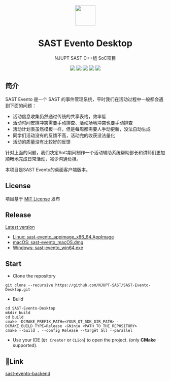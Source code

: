 <div align=center>
  <img width=64 src="app.ico">
</div>

<h1 align="center">
  SAST Evento Desktop 
</h1>
<p align="center">
  NJUPT SAST C++组 SoC项目
</p>

<p align="center">
<img src="https://img.shields.io/badge/frame-Qt6.5-blue">
<img src="https://img.shields.io/badge/std-C++17-yellow">
<img src="https://img.shields.io/badge/platform-Windows-white">
<img src="https://img.shields.io/badge/platform-Linux-green">
<img src="https://img.shields.io/badge/platform-macOS-orange">
</p>

## 简介

SAST Evento 是一个 SAST 的事件管理系统，平时我们在活动过程中一般都会遇到下面的问题：
- 活动信息收集仍然通过传统的共享表格，效率低
- 活动时间安排冲突需要手动排查、活动场地冲突也要手动排查
- 活动计划表虽然模板一样，但是每周都需要人手动更新，没法自动生成
- 同学们活动没有的反馈不高，活动完的收获没法量化
- 活动的质量没有比较好的反馈

针对上面的问题，我们决定SoC期间制作一个活动辅助系统帮助部长和讲师们更加顺畅地完成日常活动，减少沟通负担。

本项目是SAST Evento的桌面客户端版本。

## License

项目基于 [MIT License](./LICENSE) 发布

## Release

[Latest version](https://github.com/NJUPT-SAST/SAST-Evento-Desktop/releases/latest)
  - [Linux: sast-evento_appimage_x86_64.AppImage](https://github.com/NJUPT-SAST/SAST-Evento-Desktop/releases/latest/download/sast-evento_appimage_x86_64.AppImage)
  - [macOS: sast-evento_macOS.dmg](https://github.com/NJUPT-SAST/SAST-Evento-Desktop/releases/latest/download/sast-evento_macOS.dmg)
  - [Windows: sast-evento_win64.exe]( https://github.com/NJUPT-SAST/SAST-Evento-Desktop/releases/latest/download/sast-evento_win64.exe)

## Start

- Clone the repository

```
git clone --recursive https://github.com/NJUPT-SAST/SAST-Evento-Desktop.git
``````

- Build

```
cd SAST-Evento-Desktop
mkdir build
cd build
cmake -DCMAKE_PREFIX_PATH=<YOUR_QT_SDK_DIR_PATH> -DCMAKE_BUILD_TYPE=Release -GNinja <PATH_TO_THE_REPOSITORY>
cmake --build . --config Release --target all --parallel
```

- Use your IDE (`Qt Creator` or `CLion`) to open the project. (only **CMake** supported).

## :link:Link

[sast-evento-backend](https://github.com/NJUPT-SAST/sast-evento-backend)
